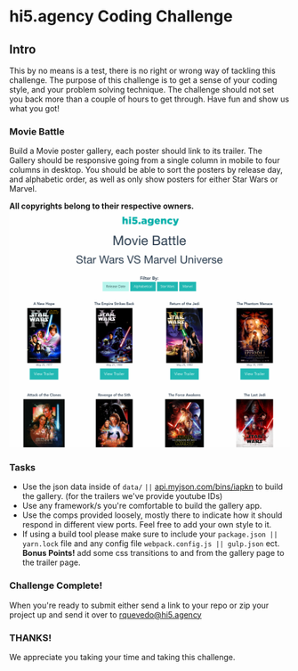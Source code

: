 #  hi5.agency Coding Challenge

## Intro

This by no means is a test, there is no right or wrong way of tackling this challenge. The purpose of this challenge is to get a sense of your coding style, and your problem solving technique. The challenge should not set you back more than a couple of hours to get through. Have fun and show us what you got!



### Movie Battle

Build a Movie poster gallery, each poster should link to its trailer.
The Gallery should be responsive going from a single column in mobile to four columns in desktop. You should be able to sort the posters by release day, and alphabetic order, as well as only show posters for either Star Wars or Marvel.

**All copyrights belong to their respective owners.**
![Desktop Gallery](comp/hi5-cc-gallery-desktop.png)

### Tasks

- Use the json data inside of `data/` `||` [api.myjson.com/bins/iapkn](https://api.myjson.com/bins/iapkn) to build the gallery. (for the trailers we've provide youtube IDs)
- Use any framework/s you're comfortable to build the gallery app.
- Use the comps provided loosely, mostly there to indicate how it should respond in different view ports. Feel free to add your own style to it.
- If using a build tool please make sure to include your `package.json || yarn.lock` file and any config file `webpack.config.js || gulp.json` ect.
**Bonus Points!**
add some css transitions to and from the gallery page to the trailer page.

### Challenge Complete!
When you're ready to submit either send a link to your repo or zip your project up and send it over to [rquevedo@hi5.agency](mailto:rquevedo@hi5.agency)

### THANKS!
We appreciate you taking your time and taking this challenge.

